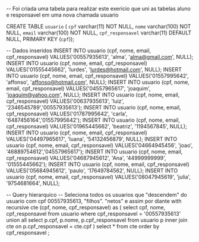 -- Foi criada uma tabela para realizar este exericio que uni as tabelas aluno e responsavel em uma nova chamada usuario

CREATE TABLE `usuario` (
  `cpf` varchar(11) NOT NULL,
  `nome` varchar(100) NOT NULL,
  `email` varchar(100) NOT NULL,
  `cpf_responsavel` varchar(11) DEFAULT NULL,
  PRIMARY KEY (`cpf`));


-- Dados inseridos
  INSERT INTO usuario (cpf, nome, email, cpf_responsavel) VALUES('00557935613', 'alma', 'alma@gmail.com', NULL);
  INSERT INTO usuario (cpf, nome, email, cpf_responsavel) VALUES('01555445662', 'lurdes', 'lurdes@hotmail.com', NULL);
  INSERT INTO usuario (cpf, nome, email, cpf_responsavel) VALUES('01557995642', 'affonso', 'affonso@hotmail.com', NULL);
  INSERT INTO usuario (cpf, nome, email, cpf_responsavel) VALUES('04557965617', 'joaquim', 'joaquim@yahoo.com', NULL);
  INSERT INTO usuario (cpf, nome, email, cpf_responsavel) VALUES('00637935613', 'luiz', '2346545789','00557935613');
  INSERT INTO usuario (cpf, nome, email, cpf_responsavel) VALUES('01787995642', 'carla', '6487456164','01557995642');
  INSERT INTO usuario (cpf, nome, email, cpf_responsavel) VALUES('01965445662', 'beatriz', '1194567845', NULL);
  INSERT INTO usuario (cpf, nome, email, cpf_responsavel) VALUES('04497965617', 'luana', '54132456879', NULL);
  INSERT INTO usuario (cpf, nome, email, cpf_responsavel) VALUES('04664945456', 'joao', '46889754612','04557965617');
  INSERT INTO usuario (cpf, nome, email, cpf_responsavel) VALUES('04687945612', 'Ana', '44999999999', '01555445662');
  INSERT INTO usuario (cpf, nome, email, cpf_responsavel) VALUES('05684945612', 'paulo', '17649784562', NULL);
  INSERT INTO usuario (cpf, nome, email, cpf_responsavel) VALUES('08047945619', 'julia', '9754681664', NULL);


-- Query hierarquico 
-- Seleciona todos os usuarios que "descendem" do usuario com cpf 00557935613, "filhos". "netos" e assim por diante
with recursive cte (cpf, nome, cpf_responsavel) as (
  select     cpf,
             nome,
             cpf_responsavel
  from       usuario
  where      cpf_responsavel = '00557935613'
  union all
  select     p.cpf,
             p.nome,
             p.cpf_responsavel
  from       usuario p
  inner join cte
          on p.cpf_responsavel = cte.cpf
)
select * from cte order by cpf_responsavel ;